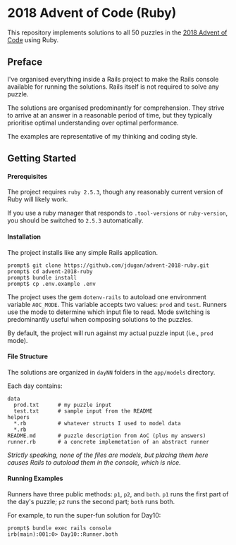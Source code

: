 # 2018 Advent of Code (Ruby)

This repository implements solutions to all 50 puzzles in the [2018 Advent of Code](https://adventofcode.com/2018/about) using Ruby.


## Preface

I've organised everything inside a Rails project to make the Rails console available for running the solutions.  Rails itself is not required to solve any puzzle.

The solutions are organised predominantly for comprehension. They strive to arrive at an answer in a reasonable period of time, but they typically prioritise optimal understanding over optimal performance.

The examples are representative of my thinking and coding style.


## Getting Started

#### Prerequisites

The project requires `ruby 2.5.3`, though any reasonably current version of Ruby will likely work.

If you use a ruby manager that responds to `.tool-versions` or `ruby-version`, you should be switched to `2.5.3` automatically.


#### Installation

The project installs like any simple Rails application.

```
prompt$ git clone https://github.com/jdugan/advent-2018-ruby.git
prompt$ cd advent-2018-ruby
prompt$ bundle install
prompt$ cp .env.example .env
```

The project uses the gem `dotenv-rails` to autoload one environment variable `AOC_MODE`.  This variable accepts two values: `prod` and `test`.  Runners use the mode to determine which input file to read.  Mode switching is predominantly useful when composing solutions to the puzzles.  

By default, the project will run against my actual puzzle input (i.e., `prod` mode).

#### File Structure

The solutions are organized in `dayNN` folders in the `app/models` directory.

Each day contains: 

```
data
  prod.txt      # my puzzle input
  test.txt      # sample input from the README
helpers
  *.rb          # whatever structs I used to model data
  *.rb
README.md       # puzzle description from AoC (plus my answers)
runner.rb       # a concrete implemetation of an abstract runner
```

*Strictly speaking, none of the files are models, but placing them here causes Rails to autoload them in the console, which is nice.*

#### Running Examples

Runners have three public methods: `p1`, `p2`, and `both`.  `p1` runs the first part of the day's puzzle; `p2` runs the second part; `both` runs both.

For example, to run the super-fun solution for Day10:

```
prompt$ bundle exec rails console
irb(main):001:0> Day10::Runner.both
```

